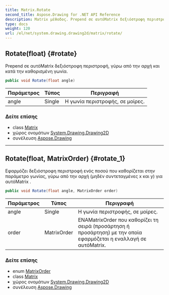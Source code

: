 ```yaml
---
title: Matrix.Rotate
second_title: Aspose.Drawing for .NET API Reference
description: Matrix μέθοδος. Prepend σε αυτόMatrix δεξιόστροφη περιστροφή γύρω από την αρχή και κατά την καθορισμένη γωνία.
type: docs
weight: 120
url: /el/net/system.drawing.drawing2d/matrix/rotate/
---
```

## Rotate(float) {#rotate}

Prepend σε αυτόMatrix δεξιόστροφη περιστροφή, γύρω από την αρχή και κατά την καθορισμένη γωνία.

```csharp
public void Rotate(float angle)
```

| Παράμετρος | Τύπος | Περιγραφή |
| --- | --- | --- |
| angle | Single | Η γωνία περιστροφής, σε μοίρες. |

### Δείτε επίσης

* class [Matrix](../)
* χώρος ονομάτων [System.Drawing.Drawing2D](../../matrix/)
* συνέλευση [Aspose.Drawing](../../../)

---

## Rotate(float, MatrixOrder) {#rotate_1}

Εφαρμόζει δεξιόστροφη περιστροφή ενός ποσού που καθορίζεται στην παράμετρο γωνίας, γύρω από την αρχή (μηδέν συντεταγμένες x και y) για αυτόMatrix .

```csharp
public void Rotate(float angle, MatrixOrder order)
```

| Παράμετρος | Τύπος | Περιγραφή |
| --- | --- | --- |
| angle | Single | Η γωνία περιστροφής, σε μοίρες. |
| order | MatrixOrder | ΕΝΑMatrixOrder που καθορίζει τη σειρά (προσάρτηση ή προσάρτηση) με την οποία εφαρμόζεται η εναλλαγή σε αυτόMatrix. |

### Δείτε επίσης

* enum [MatrixOrder](../../matrixorder/)
* class [Matrix](../)
* χώρος ονομάτων [System.Drawing.Drawing2D](../../matrix/)
* συνέλευση [Aspose.Drawing](../../../)



